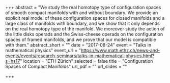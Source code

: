 +++
abstract = "We study the real homotopy type of configuration spaces of smooth compact manifolds with and without boundary. We provide an explicit real model of these configuration spaces for closed manifolds and a large class of manifolds with boundary, and we show that it only depends on the real homotopy type of the manifold. We moreover study the action of the little disks operads and the Swiss-cheese operads on the configuration spaces of framed manifolds, and we prove that our model is compatible with them."
abstract_short = ""
date = "2017-08-24"
event = "Talks in mathematical physics"
event_url = "https://www.math.ethz.ch/news-and-events/events/research-seminars/talks-in-mathematical-physics.html?s=hs17"
location = "ETH Zürich"
selected = false
title = "Configuration Spaces of Compact Manifolds"
url_pdf = ""
url_slides = ""

+++
